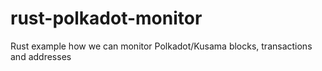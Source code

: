 # rust-polkadot-monitor
Rust example how we can monitor Polkadot/Kusama blocks, transactions and addresses
